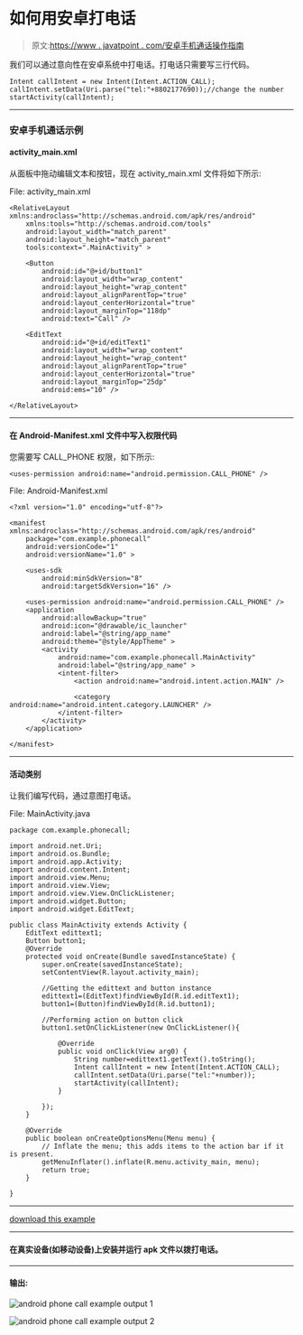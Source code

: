 # 如何用安卓打电话

> 原文:[https://www . javatpoint . com/安卓手机通话操作指南](https://www.javatpoint.com/how-to-make-a-phone-call-in-android)

我们可以通过意向性在安卓系统中打电话。打电话只需要写三行代码。

```
Intent callIntent = new Intent(Intent.ACTION_CALL);
callIntent.setData(Uri.parse("tel:"+8802177690));//change the number
startActivity(callIntent);

```

* * *

### 安卓手机通话示例

#### activity_main.xml

从面板中拖动编辑文本和按钮，现在 activity_main.xml 文件将如下所示:

File: activity_main.xml

```
<RelativeLayout xmlns:androclass="http://schemas.android.com/apk/res/android"
    xmlns:tools="http://schemas.android.com/tools"
    android:layout_width="match_parent"
    android:layout_height="match_parent"
    tools:context=".MainActivity" >

    <Button
        android:id="@+id/button1"
        android:layout_width="wrap_content"
        android:layout_height="wrap_content"
        android:layout_alignParentTop="true"
        android:layout_centerHorizontal="true"
        android:layout_marginTop="118dp"
        android:text="Call" />

    <EditText
        android:id="@+id/editText1"
        android:layout_width="wrap_content"
        android:layout_height="wrap_content"
        android:layout_alignParentTop="true"
        android:layout_centerHorizontal="true"
        android:layout_marginTop="25dp"
        android:ems="10" />

</RelativeLayout>

```

* * *

#### 在 Android-Manifest.xml 文件中写入权限代码

您需要写 CALL_PHONE 权限，如下所示:

```
<uses-permission android:name="android.permission.CALL_PHONE" />

```

File: Android-Manifest.xml

```
<?xml version="1.0" encoding="utf-8"?>

<manifest xmlns:androclass="http://schemas.android.com/apk/res/android"
    package="com.example.phonecall"
    android:versionCode="1"
    android:versionName="1.0" >

    <uses-sdk
        android:minSdkVersion="8"
        android:targetSdkVersion="16" />

    <uses-permission android:name="android.permission.CALL_PHONE" />
    <application
        android:allowBackup="true"
        android:icon="@drawable/ic_launcher"
        android:label="@string/app_name"
        android:theme="@style/AppTheme" >
        <activity
            android:name="com.example.phonecall.MainActivity"
            android:label="@string/app_name" >
            <intent-filter>
                <action android:name="android.intent.action.MAIN" />

                <category android:name="android.intent.category.LAUNCHER" />
            </intent-filter>
        </activity>
    </application>

</manifest>

```

* * *

#### 活动类别

让我们编写代码，通过意图打电话。

File: MainActivity.java

```
package com.example.phonecall;

import android.net.Uri;
import android.os.Bundle;
import android.app.Activity;
import android.content.Intent;
import android.view.Menu;
import android.view.View;
import android.view.View.OnClickListener;
import android.widget.Button;
import android.widget.EditText;

public class MainActivity extends Activity {
	EditText edittext1;
	Button button1;
    @Override
    protected void onCreate(Bundle savedInstanceState) {
        super.onCreate(savedInstanceState);
        setContentView(R.layout.activity_main);

        //Getting the edittext and button instance
        edittext1=(EditText)findViewById(R.id.editText1);
        button1=(Button)findViewById(R.id.button1);

        //Performing action on button click
        button1.setOnClickListener(new OnClickListener(){

			@Override
			public void onClick(View arg0) {
				String number=edittext1.getText().toString();
				Intent callIntent = new Intent(Intent.ACTION_CALL);
				callIntent.setData(Uri.parse("tel:"+number));
				startActivity(callIntent);
			}

        });
    }

    @Override
    public boolean onCreateOptionsMenu(Menu menu) {
        // Inflate the menu; this adds items to the action bar if it is present.
        getMenuInflater().inflate(R.menu.activity_main, menu);
        return true;
    }

}

```

* * *

[download this example](https://static.javatpoint.com/src/android/phonecall.zip)

* * *

#### 在真实设备(如移动设备)上安装并运行 apk 文件以拨打电话。

* * *

#### 输出:

![android phone call example output 1](../Images/46635b3a49b0fc6f1884830622b5b4a7.png)

![android phone call example output 2](../Images/b7e688497bea9f6be4f44623f7a490a6.png)